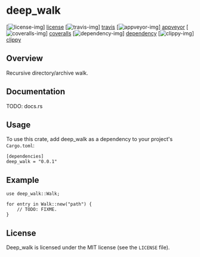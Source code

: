 # deep_walk

[![license-img][]] [license]
[![travis-img][]] [travis]
[![appveyor-img][]] [appveyor]
[![coveralls-img][]] [coveralls]
[![dependency-img][]] [dependency]
[![clippy-img][]] [clippy]

## Overview

Recursive directory/archive walk.

## Documentation

TODO: docs.rs

## Usage

To use this crate, add deep_walk as a dependency to your project's `Cargo.toml`:

```
[dependencies]
deep_walk = "0.0.1"
```

## Example

```rust,no_run
use deep_walk::Walk;

for entry in Walk::new("path") {
    // TODO: FIXME.
}
```

## License

Deep_walk is licensed under the MIT license (see the `LICENSE` file).

[license-img]: http://img.shields.io/badge/license-MIT-blue.svg
[license]: https://github.com/DarkEld3r/deep_walk/blob/master/LICENSE
[travis-img]: https://travis-ci.org/DarkEld3r/deep_walk.png?branch=master
[travis]: https://travis-ci.org/DarkEld3r/deep_walk
[appveyor-img]: https://ci.appveyor.com/api/projects/status/x95jhmdn6or16581?svg=true
[appveyor]: https://ci.appveyor.com/project/DarkEld3r/deep_walk
[coveralls-img]: https://coveralls.io/repos/github/DarkEld3r/deep_walk/badge.svg?branch=master
[coveralls]: https://coveralls.io/github/DarkEld3r/deep_walk?branch=master
[dependency-img]: https://dependencyci.com/github/DarkEld3r/deep_walk/badge
[dependency]: https://dependencyci.com/github/DarkEld3r/deep_walk
[clippy-img]: https://clippy.bashy.io/github/DarkEld3r/deep_walk/master/badge.svg
[clippy]: https://clippy.bashy.io/github/DarkEld3r/deep_walk/master/log
